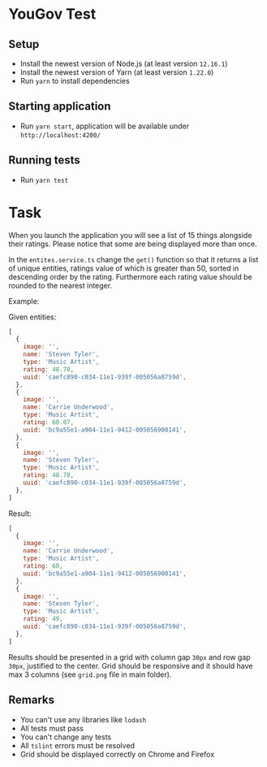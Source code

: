 # YouGov Test

## Setup

- Install the newest version of Node.js (at least version `12.16.1`)
- Install the newest version of Yarn (at least version `1.22.0`)
- Run `yarn` to install dependencies

## Starting application

- Run `yarn start`, application will be available under `http://localhost:4200/`

## Running tests
- Run `yarn test`

# Task

When you launch the application you will see a list of 15 things alongside their ratings. Please notice that some are being displayed more than once.

In the `entites.service.ts` change the `get()` function so that it returns a list of unique entities, ratings value of which is greater than 50, sorted in descending order by the rating. Furthermore each rating value should be rounded to the nearest integer.

Example:

Given entities:

```js
[
  {
    image: '',
    name: 'Steven Tyler',
    type: 'Music Artist',
    rating: 48.78,
    uuid: 'caefc890-c034-11e1-939f-005056a8759d',
  },
  {
    image: '',
    name: 'Carrie Underwood',
    type: 'Music Artist',
    rating: 60.07,
    uuid: 'bc9a55e1-a904-11e1-9412-005056900141',
  },
  {
    image: '',
    name: 'Steven Tyler',
    type: 'Music Artist',
    rating: 48.78,
    uuid: 'caefc890-c034-11e1-939f-005056a8759d',
  },
]
```

Result:
```js
[
  {
    image: '',
    name: 'Carrie Underwood',
    type: 'Music Artist',
    rating: 60,
    uuid: 'bc9a55e1-a904-11e1-9412-005056900141',
  },
  {
    image: '',
    name: 'Steven Tyler',
    type: 'Music Artist',
    rating: 49,
    uuid: 'caefc890-c034-11e1-939f-005056a8759d',
  },
]
```

Results should be presented in a grid with column gap `30px` and row gap `30px`, justified to the center. Grid should be responsive and it should have max 3 columns (see `grid.png` file in main folder).

## Remarks

- You can't use any libraries like `lodash`
- All tests must pass
- You can't change any tests
- All `tslint` errors must be resolved
- Grid should be displayed correctly on Chrome and Firefox